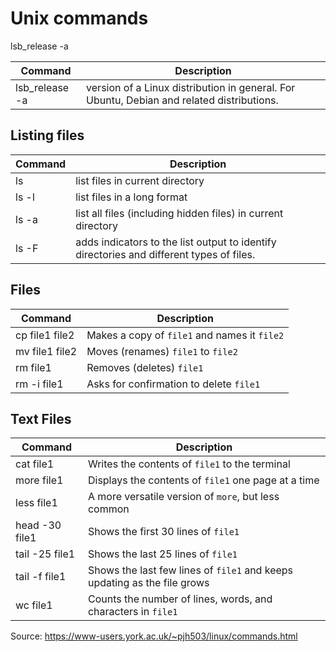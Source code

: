 # Unix commands

lsb_release -a

| Command        | Description                                                                               |
| -------------- | ----------------------------------------------------------------------------------------- |
| lsb_release -a | version of a Linux distribution in general. For Ubuntu, Debian and related distributions. |

## Listing files

| Command | Description                                                                              |
| ------- | ---------------------------------------------------------------------------------------- |
| ls      | list files in current directory                                                          |
| ls -l   | list files in a long format                                                              |
| ls -a   | list all files (including hidden files) in current directory                             |
| ls -F   | adds indicators to the list output to identify directories and different types of files. |

## Files

| Command        | Description                                  |
| -------------- | -------------------------------------------- |
| cp file1 file2 | Makes a copy of `file1` and names it `file2` |
| mv file1 file2 | Moves (renames) `file1` to `file2`           |
| rm file1       | Removes (deletes) `file1`                    |
| rm -i file1    | Asks for confirmation to delete `file1`      |

## Text Files

| Command        | Description                                                              |
| -------------- | ------------------------------------------------------------------------ |
| cat file1      | Writes the contents of `file1` to the terminal                           |
| more file1     | Displays the contents of `file1` one page at a time                      |
| less file1     | A more versatile version of `more`, but less common                      |
| head -30 file1 | Shows the first 30 lines of `file1`                                      |
| tail -25 file1 | Shows the last 25 lines of `file1`                                       |
| tail -f file1  | Shows the last few lines of `file1` and keeps updating as the file grows |
| wc file1       | Counts the number of lines, words, and characters in `file1`             |

Source: https://www-users.york.ac.uk/~pjh503/linux/commands.html
